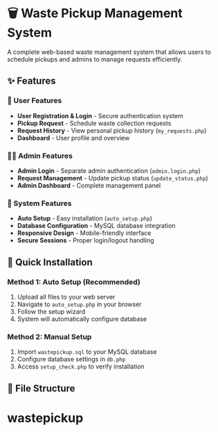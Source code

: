# 🗑️ Waste Pickup Management System

A complete web-based waste management system that allows users to schedule pickups and admins to manage requests efficiently.

## ✨ Features

### 👥 User Features
- **User Registration & Login** - Secure authentication system
- **Pickup Request** - Schedule waste collection requests
- **Request History** - View personal pickup history (`my_requests.php`)
- **Dashboard** - User profile and overview

### 👨‍💼 Admin Features
- **Admin Login** - Separate admin authentication (`admin.login.php`)
- **Request Management** - Update pickup status (`update_status.php`)
- **Admin Dashboard** - Complete management panel

### 🔧 System Features
- **Auto Setup** - Easy installation (`auto_setup.php`)
- **Database Configuration** - MySQL database integration
- **Responsive Design** - Mobile-friendly interface
- **Secure Sessions** - Proper login/logout handling

## 🚀 Quick Installation

### Method 1: Auto Setup (Recommended)
1. Upload all files to your web server
2. Navigate to `auto_setup.php` in your browser
3. Follow the setup wizard
4. System will automatically configure database

### Method 2: Manual Setup
1. Import `wastepickup.sql` to your MySQL database
2. Configure database settings in `db.php`
3. Access `setup_check.php` to verify installation

## 📁 File Structure
# wastepickup
